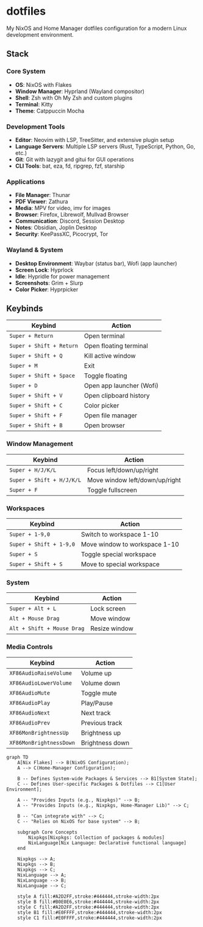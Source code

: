 # dotfiles

My NixOS and Home Manager dotfiles configuration for a modern Linux development environment.

## Stack

### Core System
- **OS**: NixOS with Flakes
- **Window Manager**: Hyprland (Wayland compositor)
- **Shell**: Zsh with Oh My Zsh and custom plugins
- **Terminal**: Kitty
- **Theme**: Catppuccin Mocha

### Development Tools
- **Editor**: Neovim with LSP, TreeSitter, and extensive plugin setup
- **Language Servers**: Multiple LSP servers (Rust, TypeScript, Python, Go, etc.)
- **Git**: Git with lazygit and gitui for GUI operations
- **CLI Tools**: bat, eza, fd, ripgrep, fzf, starship

### Applications
- **File Manager**: Thunar
- **PDF Viewer**: Zathura
- **Media**: MPV for video, imv for images
- **Browser**: Firefox, Librewolf, Mullvad Browser
- **Communication**: Discord, Session Desktop
- **Notes**: Obsidian, Joplin Desktop
- **Security**: KeePassXC, Picocrypt, Tor

### Wayland & System
- **Desktop Environment**: Waybar (status bar), Wofi (app launcher)
- **Screen Lock**: Hyprlock
- **Idle**: Hypridle for power management
- **Screenshots**: Grim + Slurp
- **Color Picker**: Hyprpicker

## Keybinds

| Keybind | Action |
|---------|--------|
| `Super + Return` | Open terminal |
| `Super + Shift + Return` | Open floating terminal |
| `Super + Shift + Q` | Kill active window |
| `Super + M` | Exit |
| `Super + Shift + Space` | Toggle floating |
| `Super + D` | Open app launcher (Wofi) |
| `Super + Shift + V` | Open clipboard history |
| `Super + Shift + C` | Color picker |
| `Super + Shift + F` | Open file manager |
| `Super + Shift + B` | Open browser |

### Window Management
| Keybind | Action |
|---------|--------|
| `Super + H/J/K/L` | Focus left/down/up/right |
| `Super + Shift + H/J/K/L` | Move window left/down/up/right |
| `Super + F` | Toggle fullscreen |

### Workspaces
| Keybind | Action |
|---------|--------|
| `Super + 1-9,0` | Switch to workspace 1-10 |
| `Super + Shift + 1-9,0` | Move window to workspace 1-10 |
| `Super + S` | Toggle special workspace |
| `Super + Shift + S` | Move to special workspace |

### System
| Keybind | Action |
|---------|--------|
| `Super + Alt + L` | Lock screen |
| `Alt + Mouse Drag` | Move window |
| `Alt + Shift + Mouse Drag` | Resize window |

### Media Controls
| Keybind | Action |
|---------|--------|
| `XF86AudioRaiseVolume` | Volume up |
| `XF86AudioLowerVolume` | Volume down |
| `XF86AudioMute` | Toggle mute |
| `XF86AudioPlay` | Play/Pause |
| `XF86AudioNext` | Next track |
| `XF86AudioPrev` | Previous track |
| `XF86MonBrightnessUp` | Brightness up |
| `XF86MonBrightnessDown` | Brightness down |

```mermaid
graph TD
    A[Nix Flakes] --> B(NixOS Configuration);
    A --> C(Home-Manager Configuration);

    B -- Defines System-wide Packages & Services --> B1[System State];
    C -- Defines User-specific Packages & Dotfiles --> C1[User Environment];

    A -- "Provides Inputs (e.g., Nixpkgs)" --> B;
    A -- "Provides Inputs (e.g., Nixpkgs, Home-Manager Lib)" --> C;

    B -- "Can integrate with" --> C;
    C -- "Relies on NixOS for base system" --> B;

    subgraph Core Concepts
        Nixpkgs[Nixpkgs: Collection of packages & modules]
        NixLanguage[Nix Language: Declarative functional language]
    end

    Nixpkgs --> A;
    Nixpkgs --> B;
    Nixpkgs --> C;
    NixLanguage --> A;
    NixLanguage --> B;
    NixLanguage --> C;

    style A fill:#A2D2FF,stroke:#444444,stroke-width:2px
    style B fill:#B0E0E6,stroke:#444444,stroke-width:2px
    style C fill:#A2D2FF,stroke:#444444,stroke-width:2px
    style B1 fill:#E0FFFF,stroke:#444444,stroke-width:2px
    style C1 fill:#E0FFFF,stroke:#444444,stroke-width:2px
```
